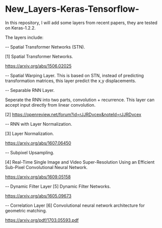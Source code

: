 # New_Layers-Keras-Tensorflow-

In this repository, I will add some layers from recent papers, 
they are tested on Keras-1.2.2.  

The layers include:

-- Spatial Transformer Networks (STN).

[1] Spatial Transformer Networks. 

https://arxiv.org/abs/1506.02025

-- Spatial Warping Layer.
This is based on STN, instead of predicting transformation matrices, this layer predict the x,y displacements.

-- Separable RNN Layer.

Seperate the RNN into two parts, convolution + recurrence.
This layer can accept input directly from linear convolution.

[2] https://openreview.net/forum?id=rJJRDvcex&noteId=rJJRDvcex

-- RNN with Layer Normalization.

[3] Layer Normalization. 

https://arxiv.org/abs/1607.06450

-- Subpixel Upsampling.

[4] Real-Time Single Image and Video Super-Resolution Using an Efficient Sub-Pixel Convolutional Neural Network.

https://arxiv.org/abs/1609.05158

-- Dynamic Filter Layer
[5] Dynamic Filter Networks. 

https://arxiv.org/abs/1605.09673

-- Correlation Layer
[6] Convolutional neural network architecture for geometric matching. 

https://arxiv.org/pdf/1703.05593.pdf





